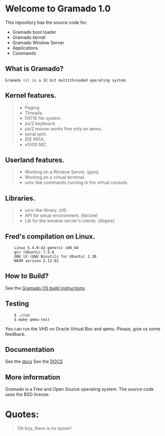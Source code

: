 # Welcome to Gramado 1.0

This repository has the source code for:

* Gramado boot loader
* Gramado kernel
* Gramado Window Server
* Applications
* Commands

## What is Gramado?

    Gramado (c) is a 32 bit multithreaded operating system.

## Kernel features.

> * Paging.
> * Threads.
> * FAT16 file system.
> * ps/2 keyboard. 
> * ps/2 mouse works fine only on qemu.
> * serial port. 
> * IDE PATA. 
> * e1000 NIC.

## Userland features.

> * Working on a Window Server. (gws)
> * Working on a virtual terminal. 
> * unix-like commands running in the virtual console.

## Libraries.

> * unix-like library. (rtl)
> * API for setup environment. (libcore)
> * Lib for the window server's clients. (libgws)

## Fred's compilation on Linux.
```
    Linux 5.4.0-42-generic x86_64
    gcc (Ubuntu) 7.5.0
    GNU ld (GNU Binutils for Ubuntu) 2.30
    NASM version 2.13.02
```
## How to Build?

See the [Gramado OS build instructions](https://github.com/frednora/gramado/blob/master/docs/build.md)

## Testing

```
	$ ./run
	$ make qemu-test
```

You can run the VHD on Oracle Virtual Box and qemu.
Please, give us some feedback.

## Documentation

See the [docs](https://github.com/frednora/gramado/tree/master/docs/)
See the [DOCS](https://github.com/frednora/gramado/blob/master/base/GRAMADO/DOCS/)

## More information

Gramado is a Free and Open Source operating system.
The source code uses the BSD license.

# Quotes:
> Oh boy, there is no spoon!

